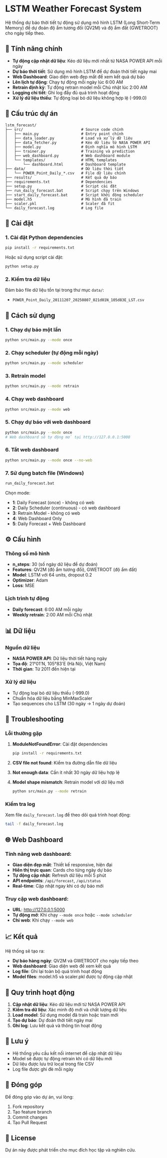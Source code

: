 # LSTM Weather Forecast System

Hệ thống dự báo thời tiết tự động sử dụng mô hình LSTM (Long Short-Term Memory) để dự đoán độ ẩm tương đối (QV2M) và độ ẩm đất (GWETROOT) cho ngày tiếp theo.

## 🌟 Tính năng chính

- **Tự động cập nhật dữ liệu**: Kéo dữ liệu mới nhất từ NASA POWER API mỗi ngày
- **Dự báo thời tiết**: Sử dụng mô hình LSTM để dự đoán thời tiết ngày mai
- **Web Dashboard**: Giao diện web đẹp mắt để xem kết quả dự báo
- **Lên lịch tự động**: Chạy tự động mỗi ngày lúc 6:00 AM
- **Retrain định kỳ**: Tự động retrain model mỗi Chủ nhật lúc 2:00 AM
- **Logging chi tiết**: Ghi log đầy đủ quá trình hoạt động
- **Xử lý dữ liệu thiếu**: Tự động loại bỏ dữ liệu không hợp lệ (-999.0)

## 📁 Cấu trúc dự án

```
lstm_forecast/
├── src/                          # Source code chính
│   ├── main.py                   # Entry point chính
│   ├── data_loader.py            # Load và xử lý dữ liệu
│   ├── data_fetcher.py           # Kéo dữ liệu từ NASA POWER API
│   ├── model.py                  # Định nghĩa mô hình LSTM
│   ├── trainer.py                # Training và prediction
│   ├── web_dashboard.py          # Web dashboard module
│   └── templates/                # HTML templates
│       └── dashboard.html        # Dashboard template
├── data/                         # Dữ liệu thời tiết
│   └── POWER_Point_Daily_*.csv   # File dữ liệu chính
├── results/                      # Kết quả dự báo
├── requirements.txt              # Dependencies
├── setup.py                      # Script cài đặt
├── run_daily_forecast.bat        # Script chạy trên Windows
├── start_daily_forecast.bat      # Script khởi động scheduler
├── model.h5                      # Mô hình đã train
├── scaler.pkl                    # Scaler đã fit
└── daily_forecast.log            # Log file
```

## 🚀 Cài đặt

### 1. Cài đặt Python dependencies

```bash
pip install -r requirements.txt
```

Hoặc sử dụng script cài đặt:

```bash
python setup.py
```

### 2. Kiểm tra dữ liệu

Đảm bảo file dữ liệu tồn tại trong thư mục `data/`:
- `POWER_Point_Daily_20111207_20250807_021d01N_105d83E_LST.csv`

## 🎯 Cách sử dụng

### 1. Chạy dự báo một lần

```bash
python src/main.py --mode once
```

### 2. Chạy scheduler (tự động mỗi ngày)

```bash
python src/main.py --mode scheduler
```

### 3. Retrain model

```bash
python src/main.py --mode retrain
```

### 4. Chạy web dashboard

```bash
python src/main.py --mode web
```

### 5. Chạy dự báo với web dashboard

```bash
python src/main.py --mode once
# Web dashboard sẽ tự động mở tại http://127.0.0.1:5000
```

### 6. Tắt web dashboard

```bash
python src/main.py --mode once --no-web
```

### 7. Sử dụng batch file (Windows)

```bash
run_daily_forecast.bat
```

Chọn mode:
- **1**: Daily Forecast (once) - không có web
- **2**: Daily Scheduler (continuous) - có web dashboard
- **3**: Retrain Model - không có web
- **4**: Web Dashboard Only
- **5**: Daily Forecast + Web Dashboard

## ⚙️ Cấu hình

### Thông số mô hình

- **n_steps**: 30 (số ngày dữ liệu để dự đoán)
- **Features**: QV2M (độ ẩm tương đối), GWETROOT (độ ẩm đất)
- **Model**: LSTM với 64 units, dropout 0.2
- **Optimizer**: Adam
- **Loss**: MSE

### Lịch trình tự động

- **Daily forecast**: 6:00 AM mỗi ngày
- **Weekly retrain**: 2:00 AM mỗi Chủ nhật

## 📊 Dữ liệu

### Nguồn dữ liệu
- **NASA POWER API**: Dữ liệu thời tiết hàng ngày
- **Tọa độ**: 21°01'N, 105°83'E (Hà Nội, Việt Nam)
- **Thời gian**: Từ 2011 đến hiện tại

### Xử lý dữ liệu
- Tự động loại bỏ dữ liệu thiếu (-999.0)
- Chuẩn hóa dữ liệu bằng MinMaxScaler
- Tạo sequences cho LSTM (30 ngày → 1 ngày dự đoán)

## 🔧 Troubleshooting

### Lỗi thường gặp

1. **ModuleNotFoundError**: Cài đặt dependencies
   ```bash
   pip install -r requirements.txt
   ```

2. **CSV file not found**: Kiểm tra đường dẫn file dữ liệu

3. **Not enough data**: Cần ít nhất 30 ngày dữ liệu hợp lệ

4. **Model shape mismatch**: Retrain model với dữ liệu mới
   ```bash
   python src/main.py --mode retrain
   ```

### Kiểm tra log

Xem file `daily_forecast.log` để theo dõi quá trình hoạt động:

```bash
tail -f daily_forecast.log
```

## 🌐 Web Dashboard

### Tính năng web dashboard:
- **Giao diện đẹp mắt**: Thiết kế responsive, hiện đại
- **Hiển thị trực quan**: Cards cho từng ngày dự báo
- **Tự động cập nhật**: Refresh dữ liệu mỗi 5 phút
- **API endpoints**: `/api/forecast`, `/api/status`
- **Real-time**: Cập nhật ngay khi có dự báo mới

### Truy cập web dashboard:
- **URL**: http://127.0.0.1:5000
- **Tự động mở**: Khi chạy `--mode once` hoặc `--mode scheduler`
- **Chỉ web**: Khi chạy `--mode web`

## 📈 Kết quả

Hệ thống sẽ tạo ra:
- **Dự báo hàng ngày**: QV2M và GWETROOT cho ngày tiếp theo
- **Web dashboard**: Giao diện web để xem kết quả
- **Log file**: Ghi lại toàn bộ quá trình hoạt động
- **Model files**: model.h5 và scaler.pkl được tự động cập nhật

## 🔄 Quy trình hoạt động

1. **Cập nhật dữ liệu**: Kéo dữ liệu mới từ NASA POWER API
2. **Kiểm tra dữ liệu**: Xác minh độ mới và chất lượng dữ liệu
3. **Load model**: Sử dụng model đã train hoặc train mới
4. **Tạo dự báo**: Dự đoán thời tiết ngày mai
5. **Ghi log**: Lưu kết quả và thông tin hoạt động

## 📝 Lưu ý

- Hệ thống yêu cầu kết nối internet để cập nhật dữ liệu
- Model sẽ được tự động retrain khi có dữ liệu mới
- Dữ liệu được lưu trữ local trong file CSV
- Log file được ghi đè mỗi ngày

## 🤝 Đóng góp

Để đóng góp vào dự án, vui lòng:
1. Fork repository
2. Tạo feature branch
3. Commit changes
4. Tạo Pull Request

## 📄 License

Dự án này được phát triển cho mục đích học tập và nghiên cứu.